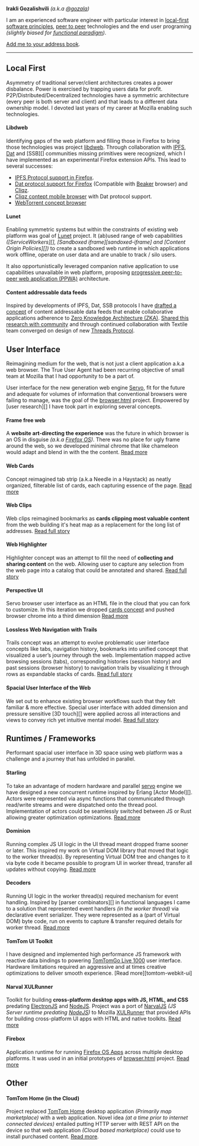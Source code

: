 **Irakli Gozalishvili** _(a.k.a [@gozala](https://github.com/gozala/))_ 

I am an experienced software engineer with particular interest in [local-first software principles][local-first], [peer to peer][p2p] technologies and the end user programing _(slightly biased for [functional paradigm][functional])_.

[Add me to your address book][contact].

----

## Local First

Asymmetry of traditional server/client architectures creates a power disbalance. Power is exercised by trapping users data for profit. P2P/Distributed/Decentralized technologies have a symmetric architecture (every peer is both server and client) and that leads to a different data ownership model. I devoted last years of my career at Mozilla enabling such technologies.  

#### Libdweb

Identifying gaps of the web platform and filling those in Firefox to bring those technologies was project [libdweb][]. Through collaboration with [IPFS][], [Dat][] and [SSB][] communities missing primitives were recognized, which I have implemented as an experimental Firefox extension APIs. This lead to several successes:

- [IPFS Protocol support in Firefox](./libdweb/ipfs).
- [Dat protocol support for Firefox](./libdweb/dat) (Compatible with [Beaker][] browser) and [Cliqz][]. 
- [Cliqz contept mobile browser](./libdweb/dat-mobile) with Dat protocol support.
- [WebTorrent concept browser](./libdweb/wtp)

#### Lunet

Enabling symmetric systems but within the constraints of existing web platform was goal of [Lunet][] project. It (ab)used range of web capabilities _([ServiceWorkers][], [Sandboxed iframe][sandoxed-iframe] and [Content Origin Policies][])_ to create a sandboxed web runtime in which applications work offline, operate on user data and are unable to track / silo users. 

It also opportunistically leveraged companion native application to use capabilities unavailable in web platform, proposing [progressive peer-to-peer web application (PPWA)][PPWA] architecture.

#### Content addressable data feeds

Inspired by developments of IPFS, Dat, SSB protocols I have [drafted a concept](./ipdf) of content addressable data feeds that enable collaborative applications adherence to [Zero Knowledge Architecture (ZKA)][ZKA]. [Shared this research with community][ipfs-camp-ipdf] and through continued collaboration with Textile team converged on design of new [Threads Protocol][threads_v2].

## User Interface

Reimagining medium for the web, that is not just a client application a.k.a web browser. The True User Agent had been recurring objective of small team at Mozilla that I had opportunity to be a part of.


User interface for the new generation web engine [Servo][], fit for the future and adequate for volumes of information that conventional browsers were failing to manage, was the goal of the [browser.html][] project. Empowered by [user research][] I have took part in exploring several concepts.

#### Frame free web

A **website art-directing the experience** was the future in which browser is an OS in disguise _(a.k.a [Firefox OS][])_. There was no place for ugly frame around the web, so we developed minimal chrome that like chameleon would adapt and blend in with the the content. [Read more][Frame free web]

#### Web Cards

Concept reimagined tab strip (a.k.a Needle in a Haystack) as neatly organized, filterable list of cards, each capturing essence of the page. [Read more][Web Cards]

#### Web Clips

Web clips reimagined bookmarks as **cards clipping most valuable content** from the web building it's heat map as a replacement for the long list of addresses. [Read full story][Web Clips]

#### Web Highlighter

Highlighter concept was an attempt to fill the need of **collecting and sharing content** on the web. Allowing user to capture any selection from the web page into a catalog that could be annotated and shared. [Read full story][Web Highlighter]

#### Perspective UI

Servo browser user interface as an HTML file in the cloud that you can fork to customize. In this iteration we dropped [cards concept][web cards] and pushed browser chrome into a third dimension [Read more][Perspective UI]

#### Lossless Web Navigation with Trails

Trails concept was an attempt to evolve problematic user interface concepts like tabs, navigation history, bookmarks into unified concept that visualized a user’s journey through the web. Implementation mapped active browsing sessions (tabs), corresponding histories (session history) and past sessions (browser history) to navigation trails by visualizing it through rows  as expandable stacks of cards. [Read full story](https://medium.freecodecamp.org/lossless-web-navigation-with-trails-9cd48c0abb56)

#### Spacial User Interface of the Web

We set out to enhance existing browser workflows such that they felt familiar & more effective. Special user interface with added dimension and pressure sensitive [3D touch][] were applied across all interactions and views to convey rich yet intuitive mental model. [Read full story](https://medium.com/free-code-camp/lossless-web-navigation-spatial-model-37f83438201d)

## Runtimes / Frameworks

Performant spacial user interface in 3D space using web platform was a challenge and a journey that has unfolded in parallel.

#### Starling

To take an advantage of modern hardware and parallel [servo][] engine we have designed a new concurrent runtime inspired by Erlang [Actor Model][]. Actors were represented via async functions that communicated through read/write streams and were dispatched onto the thread pool. Implementation of actors could be seamlessly switched between JS or Rust allowing greater optimization optimizations. [Read more][starling]

#### Dominion

Running complex JS UI logic in the UI thread meant dropped frame sooner or later. This inspired my work on Virtual DOM library that moved that logic to the worker thread(s). By representing Virtual DOM tree and changes to it via byte code it became possible to program UI in worker thread, transfer all updates without copying.  [Read more][dominion]

#### Decoders

Running UI logic in the worker thread(s) required mechanism for event handling. Inspired by [parser combinators][] in functional languages I came to a solution that represented event handlers _(in the worker thread)_ via declarative event serializer. They were represented as a (part of Virtual DOM) byte code, run on events to capture & transfer required details for worker thread. [Read more][decoders]

#### TomTom UI Toolkit

I have designed and implemented high performance JS framework with reactive data bindings to powering [TomTomGo Live 1000][] user interface. Hardware limitations required an aggressive and at times creative optimizations to deliver smooth experience. [Read more][tomtom-webkit-ui]

#### Narval XULRunner

Toolkit for building **cross-platform desktop apps with JS, HTML, and CSS** predating [ElectronJS][] and [NodeJS][]. Project was a port of [NarvalJS][] _(JS Server runtime predating [NodeJS][])_ to Mozilla [XULRunner][] that provided APIs for building cross-platform UI apps with HTML and native toolkits. [Read more][narwal-xulrunner]

#### Firebox

Application runtime for running [Firefox OS Apps][firefoxos-apps] across multiple desktop platforms. It was used in an initial prototypes of [browser.html][] project. [Read more][firebox]

## Other

#### TomTom Home (in the Cloud)

Project replaced [TomTom Home][tomtom-home] desktop application _(Primarily map marketplace)_ with a web application. Novel idea _(at a time prior to internet connected devices)_ entailed putting HTTP server with REST API on the device so that web application _(Cloud based marketplace)_ could use to install purchased content. [Read more][tomtom-home-cloud].



[libdweb]:https://github.com/mozilla/libdweb "Experimental web-extension APIs for implementing P2P systems"
[Beaker]:https://beakerbrowser.com/ "Experimental browser fo the peer-to-peer Web"
[Cliqz]:https://cliqz.com/en/
[PPWA]:./ppwa "Progressive peer-to-peer web applications (PPWA)"
[ipfs-camp-ipdf]:https://www.youtube.com/watch?v=KBwR0I7i4Wg&feature=youtu.be
[threads_v2]:https://blog.textile.io/introducing-textiles-threads-protocol/
[Lunet]:./lunet
[Perspective UI]:./perspective-ui
[Web Cards]:./web-cards
[Frame free Web]:./frame-free-web
[Web Clips]:./web-clips
[Web Highlighter]:./web-highlighter
[spacial web ui]:./spacial-web-ui

[ZKA]:https://medium.com/@vixentael/zero-knowledge-architectures-for-mobile-applications-b00a231fda75 "Zero Knowledge Architecture (ZKA)"
[IPFS]:https://ipfs.io/
[Dat]:https://dat.foundation/

[Servo]:https://servo.org/ "Servo is a modern, high-performance browser engine"

[Firefox OS]:https://en.wikipedia.org/wiki/Firefox_OS
[starling]: ./starling
[dominion]:./dominion
[decoders]:./decoders
[iPhone 3G]:https://en.wikipedia.org/wiki/IPhone_3G
[TomTomGo Live 1000]:https://www.engadget.com/2010/04/27/tomtom-go-1000-live-to-offer-capacitive-touchscreen-webkit-brow/
[ElectronJS]: https://electronjs.org/
[NodeJS]:https://nodejs.org/
[XULRunner]:https://en.wikipedia.org/wiki/XULRunner
[NarvalJS]:./narvaljs
[narwal-xulrunner]: ./narwal-xulrunner
[firefoxos-apps]:https://developer.mozilla.org/en-US/Marketplace/Options/Packaged_apps
[browser.html]:./browserhtml
[firebox]: ./firebox
[tomtom-home]:http://us.support.tomtom.com/app/answers/detail/a_id/5122/~/installing-tomtom-home
[tomtom-home-cloud]:./tomtom-home-cloud
[local-first]:https://www.inkandswitch.com/local-first.html
[p2p]:https://en.wikipedia.org/wiki/Peer-to-peer
[functional]:https://en.wikipedia.org/wiki/Functional_programming
[contact]:./gozala.vcf